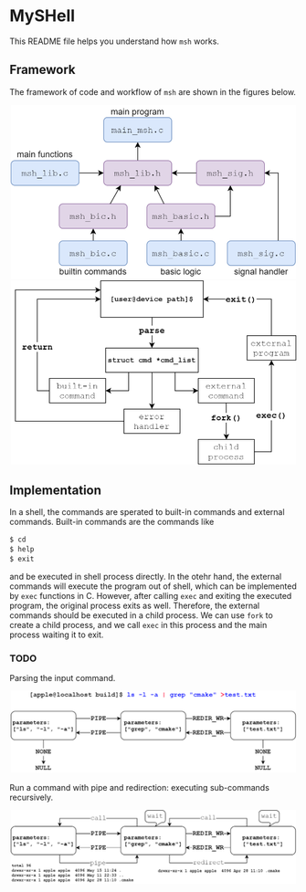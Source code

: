 # MySHell
This README file helps you understand how `msh` works.

## Framework
The framework of code and workflow of `msh` are shown in the figures below.
<div align="center">
  <img src="./code_framework.png" width="500"/>
</div>

<div align="center">
  <img src="./framework.png" width="500"/>
</div>

## Implementation
In a shell, the commands are sperated to built-in commands and external commands.
Built-in commands are the commands like
```bash
$ cd 
$ help
$ exit
```
and be executed in shell process directly.
In the otehr hand, the external commands will execute the program out of shell,
which can be implemented by `exec` functions in C.
However, after calling `exec` and exiting the executed program, the original process exits as well.
Therefore, the external commands should be executed in a child process. We can use `fork` to create a child process, and we call `exec` in this process and the main process waiting it to exit.

### TODO

Parsing the input command.
<div align="center">
  <img src="./msh_cmd.png" width="500"/>
</div>

Run a command with pipe and redirection: executing sub-commands recursively.
<div align="center">
  <img src="./recursive.png" width="500"/>
</div>

